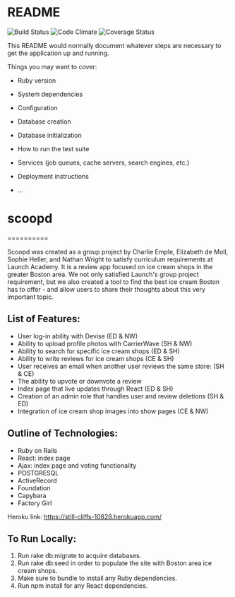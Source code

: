 # README

![Build Status](https://codeship.com/projects/814f2f40-6ba7-0134-6c7a-6efe74dd2a57/status?branch=master)
![Code Climate](https://codeclimate.com/github/cemple89/scoop_d.png)
![Coverage Status](https://coveralls.io/repos/cemple89/scoop_d/badge.png)


This README would normally document whatever steps are necessary to get the
application up and running.

Things you may want to cover:

* Ruby version

* System dependencies

* Configuration

* Database creation

* Database initialization

* How to run the test suite

* Services (job queues, cache servers, search engines, etc.)

* Deployment instructions

* ...
# scoopd
==========

Scoopd was created as a group project by Charlie Emple, Elizabeth de Moll, Sophie Heller, and Nathan Wright to satisfy curriculum requirements at Launch Academy. It is a review app focused on ice cream shops in the greater Boston area. We not only satisfied Launch's group project requirement, but we also created a tool to find the best ice cream Boston has to offer - and allow users to share their thoughts about this very important topic.

List of Features:
------------------
 - User log-in ability with Devise (ED & NW)
 - Ability to upload profile photos with CarrierWave (SH & NW)
 - Ability to search for specific ice cream shops (ED & SH)
 - Ability to write reviews for ice cream shops (CE & SH)
 - User receives an email when another user reviews the same store: (SH & CE)
 - The ability to upvote or downvote a review
 - Index page that live updates through React (ED & SH)
 - Creation of an admin role that handles user and review deletions (SH & ED)
 - Integration of ice cream shop images into show pages (CE & NW)



Outline of Technologies:
------------------------
- Ruby on Rails
- React: index page
- Ajax: index page and voting functionality
- POSTGRESQL
- ActiveRecord
- Foundation
- Capybara
- Factory Girl


Heroku link: https://still-cliffs-10828.herokuapp.com/ 

To Run Locally:
---------------------
1. Run rake db:migrate to acquire databases.
2. Run rake db:seed in order to populate the site with Boston area ice cream shops.
3. Make sure to bundle to install any Ruby dependencies.
4. Run npm install for any React dependencies.
